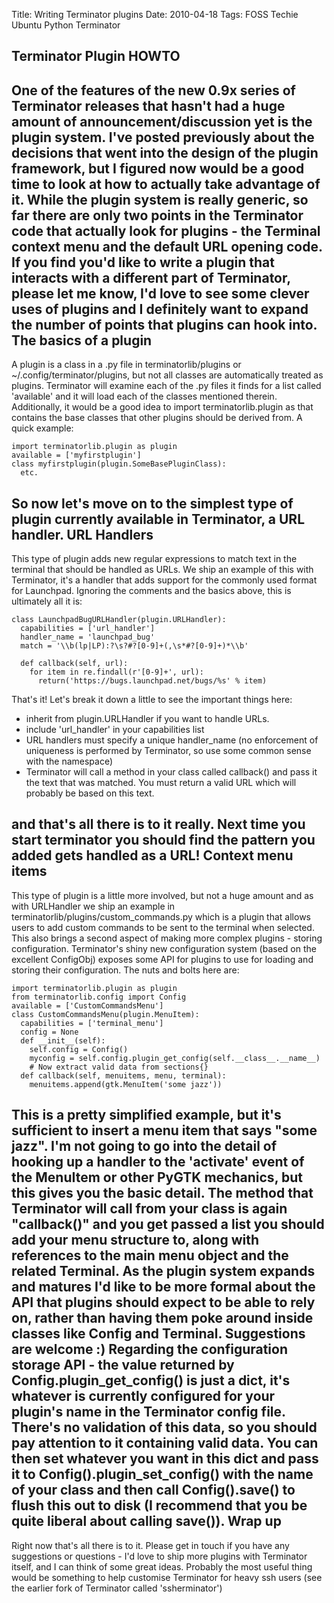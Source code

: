 Title: Writing Terminator plugins
Date: 2010-04-18
Tags: FOSS Techie Ubuntu Python Terminator

Terminator Plugin HOWTO
-----------------------

One of the features of the new 0.9x series of Terminator releases that hasn't had a huge amount of announcement/discussion yet is the plugin system. I've posted previously about the decisions that went into the design of the plugin framework, but I figured now would be a good time to look at how to actually take advantage of it.
While the plugin system is really generic, so far there are only two points in the Terminator code that actually look for plugins - the Terminal context menu and the default URL opening code. If you find you'd like to write a plugin that interacts with a different part of Terminator, please let me know, I'd love to see some clever uses of plugins and I definitely want to expand the number of points that plugins can hook into.
The basics of a plugin
----------------------

A plugin is a class in a .py file in terminatorlib/plugins or ~/.config/terminator/plugins, but not all classes are automatically treated as plugins. Terminator will examine each of the .py files it finds for a list called 'available' and it will load each of the classes mentioned therein.
Additionally, it would be a good idea to import terminatorlib.plugin as that contains the base classes that other plugins should be derived from.
A quick example:
```
import terminatorlib.plugin as plugin
available = ['myfirstplugin']
class myfirstplugin(plugin.SomeBasePluginClass):
  etc.
```

So now let's move on to the simplest type of plugin currently available in Terminator, a URL handler.
URL Handlers
------------

This type of plugin adds new regular expressions to match text in the terminal that should be handled as URLs. We ship an example of this with Terminator, it's a handler that adds support for the commonly used format for Launchpad. Ignoring the comments and the basics above, this is ultimately all it is:
```
class LaunchpadBugURLHandler(plugin.URLHandler):
  capabilities = ['url_handler']
  handler_name = 'launchpad_bug'
  match = '\\b(lp|LP):?\s?#?[0-9]+(,\s*#?[0-9]+)*\\b'
```

```
  def callback(self, url):
    for item in re.findall(r'[0-9]+', url):
      return('https://bugs.launchpad.net/bugs/%s' % item)
```

That's it! Let's break it down a little to see the important things here:
-   inherit from plugin.URLHandler if you want to handle URLs.
-   include 'url\_handler' in your capabilities list
-   URL handlers must specify a unique handler\_name (no enforcement of uniqueness is performed by Terminator, so use some common sense with the namespace)
-   Terminator will call a method in your class called callback() and pass it the text that was matched. You must return a valid URL which will probably be based on this text.

and that's all there is to it really. Next time you start terminator you should find the pattern you added gets handled as a URL!
Context menu items
------------------

This type of plugin is a little more involved, but not a huge amount and as with URLHandler we ship an example in terminatorlib/plugins/custom\_commands.py which is a plugin that allows users to add custom commands to be sent to the terminal when selected. This also brings a second aspect of making more complex plugins - storing configuration. Terminator's shiny new configuration system (based on the excellent ConfigObj) exposes some API for plugins to use for loading and storing their configuration. The nuts and bolts here are:
```
import terminatorlib.plugin as plugin
from terminatorlib.config import Config
available = ['CustomCommandsMenu']
class CustomCommandsMenu(plugin.MenuItem):
  capabilities = ['terminal_menu']
  config = None
  def __init__(self):
    self.config = Config()
    myconfig = self.config.plugin_get_config(self.__class__.__name__)
    # Now extract valid data from sections{}
  def callback(self, menuitems, menu, terminal):
    menuitems.append(gtk.MenuItem('some jazz'))
```

This is a pretty simplified example, but it's sufficient to insert a menu item that says "some jazz". I'm not going to go into the detail of hooking up a handler to the 'activate' event of the MenuItem or other PyGTK mechanics, but this gives you the basic detail. The method that Terminator will call from your class is again "callback()" and you get passed a list you should add your menu structure to, along with references to the main menu object and the related Terminal. As the plugin system expands and matures I'd like to be more formal about the API that plugins should expect to be able to rely on, rather than having them poke around inside classes like Config and Terminal. Suggestions are welcome :)
Regarding the configuration storage API - the value returned by Config.plugin\_get\_config() is just a dict, it's whatever is currently configured for your plugin's name in the Terminator config file. There's no validation of this data, so you should pay attention to it containing valid data. You can then set whatever you want in this dict and pass it to Config().plugin\_set\_config() with the name of your class and then call Config().save() to flush this out to disk (I recommend that you be quite liberal about calling save()).
Wrap up
-------

Right now that's all there is to it. Please get in touch if you have any suggestions or questions - I'd love to ship more plugins with Terminator itself, and I can think of some great ideas. Probably the most useful thing would be something to help customise Terminator for heavy ssh users (see the earlier fork of Terminator called 'ssherminator')
